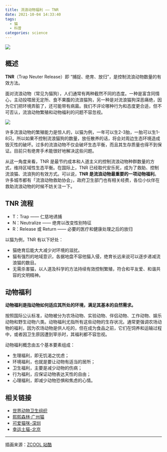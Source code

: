 ```yaml
---
title: 流浪动物福利 —— TNR
date: 2021-10-04 14:33:40
tags:
  - 猫
  - 科普
categories: science
---
```


![](/images/science/tnr-01.jpg)

## 概述

**TNR**（Trap Neuter Release）即 “捕捉、绝育、放归”，是控制流浪动物数量的有效方法。

面对流浪动物（常见为猫狗），人们通常有两种截然不同的态度。一种是富含同情心，主动投喂居无定所、食不果腹的流浪猫狗，另一种是对流浪猫狗深恶痛绝，因为它们把环境弄脏了，还可能带有病菌。我们不评论哪种行为和态度更合适，但不可否认，流浪动物繁殖和动物福利的问题不容忽视。

![](/images/science/tnr-02.jpg)

许多流浪动物的繁殖能力是惊人的，以猫为例，一年可以生2-3胎，一胎可以生1-8只。所以如果不控制流浪猫狗的数量，放任散养的话，将会对周边生态环境造成毁灭性的破坏。过多的流浪动物不仅会破坏生态平衡，而且其生存质量也得不到保证。目前只有绝育手术能很好地解决这些问题。

从这一角度来看，TNR 是最节约成本和人道主义的控制流浪动物种群数量的方式，维持区域性生态平衡。在国际上，TNR 已经取代安乐死，成为了救助、控制流浪猫、流浪狗的有效方式。可以说，**TNR 是流浪动物最重要的一项动物福利**。许多城市都有「流浪动物救助协会」，政府卫生部门也有相关经费，各位小伙伴在救助流浪动物的时候不妨关注一下。


## TNR 流程

- T：Trap —— 仁慈地诱捕 
- N：Neutralize —— 绝育以改变性别特征
- R：Release 或 Return —— 必要的医疗和健康处理之后的放归

以猫为例，TNR 有以下好处：

- 猫绝育后能大大减少对环境的滋扰。
- 猫有强烈的地域意识，各据地盘不容他猫入侵，绝育长远来说可以逐步递减流浪猫的数目。
- 无需杀害猫，以人道及科学的方法持续有效控制繁殖，符合和平友爱、和谐共容的文明精神。

## 动物福利

**动物福利是指动物如何适应其所处的环境，满足其基本的自然需求。**

按照国际公认标准，动物被分为农场动物、实验动物、伴侣动物、工作动物、娱乐动物和野生动物六类。动物福利尤指所有这些动物的生存状况。通常更强调农场动物的福利，因为农场动物是供人吃的，但在成为食品之前，它们在饲养和运输过程中，或者因卫生原因遭到宰杀时，其福利都不容忽视。

动物福利概念由五个基本要素组成：

- 生理福利，即无饥渴之忧虑；
- 环境福利，也就是要让动物有适当的居所；
- 卫生福利，主要是减少动物的伤病；
- 行为福利，应保证动物表达天性的自由；
- 心理福利，即减少动物恐惧和焦虑的心情。

## 相关链接

- [世界动物卫生组织](https://www.oie.int)
- [熙熙森林·广州猫](https://www.gzcat.org/bbs/forum.php)
- [可爱猫咪-深圳](http://www.szcat.org)
- [幸运土猫-北京](http://luckycats.org.cn)


---

插画来源：[ZCOOL 站酷](https://www.zcool.com.cn/work/ZNDI0MTQ4Njg=.html)